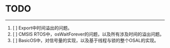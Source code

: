 # TODO
-----------------
1. [ ] Export中时间溢出的问题。
1. [ ] CMSIS RTOS中，osWaitForever的问题，以及所有涉及时间的溢出问题。
1. [ ] BasicOS中，对信号量的实现，以及基于线程与锁的整个OSAL的实现。